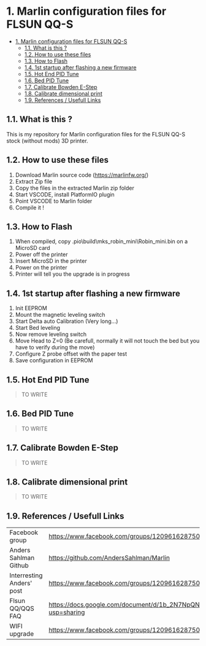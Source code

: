 # 1. Marlin configuration files for FLSUN QQ-S

- [1. Marlin configuration files for FLSUN QQ-S](#1-marlin-configuration-files-for-flsun-qq-s)
  - [1.1. What is this ?](#11-what-is-this-)
  - [1.2. How to use these files](#12-how-to-use-these-files)
  - [1.3. How to Flash](#13-how-to-flash)
  - [1.4. 1st startup after flashing a new firmware](#14-1st-startup-after-flashing-a-new-firmware)
  - [1.5. Hot End PID Tune](#15-hot-end-pid-tune)
  - [1.6. Bed PID Tune](#16-bed-pid-tune)
  - [1.7. Calibrate Bowden E-Step](#17-calibrate-bowden-e-step)
  - [1.8. Calibrate dimensional print](#18-calibrate-dimensional-print)
  - [1.9. References / Usefull Links](#19-references--usefull-links)

## 1.1. What is this ?

This is my repository for Marlin configuration files for the FLSUN QQ-S stock (without mods) 3D printer.  

## 1.2. How to use these files

1. Download Marlin source code (<https://marlinfw.org/>)  
2. Extract Zip file
3. Copy the files in the extracted Marlin zip folder  
4. Start VSCODE, install PlatformIO plugin  
5. Point VSCODE to Marlin folder  
6. Compile it !  

## 1.3. How to Flash

1. When compiled, copy .pio\build\mks_robin_mini\Robin_mini.bin on a MicroSD card  
2. Power off the printer
3. Insert MicroSD in the printer  
4. Power on the printer  
5. Printer will tell you the upgrade is in progress  

## 1.4. 1st startup after flashing a new firmware

1. Init EEPROM  
2. Mount the magnetic leveling switch  
3. Start Delta auto Calibration (Very long...)  
4. Start Bed leveling  
5. Now remove leveling switch  
6. Move Head to Z=0 (Be carefull, normally it will not touch the bed but you have to verify during the move)  
7. Configure Z probe offset with the paper test  
8. Save configuration in EEPROM

## 1.5. Hot End PID Tune

> TO WRITE

## 1.6. Bed PID Tune

> TO WRITE

## 1.7. Calibrate Bowden E-Step

> TO WRITE

## 1.8. Calibrate dimensional print

> TO WRITE

## 1.9. References / Usefull Links

|||
|:---|:---|
|Facebook group|<https://www.facebook.com/groups/120961628750040/>|
|Anders Sahlman Github|<https://github.com/AndersSahlman/Marlin>|
|Interresting Anders' post|<https://www.facebook.com/groups/120961628750040/permalink/593987384780793/>|
|Flsun QQ/QQS FAQ|<https://docs.google.com/document/d/1b_2N7NpQN2e96VPfVc_poLPOWwkM93tdAHZWOD4WEw8/edit?usp=sharing>|
|WIFI upgrade|<https://www.facebook.com/groups/120961628750040/?post_id=623723315140533>|